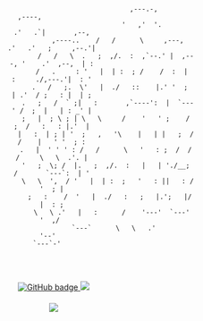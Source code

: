<p>
<pre style="text-align:center;" class="fig">
                                  
                                                 ,---.-,                      ,----,            
                                                '   ,'  '.                  .'   .`|       ,--, 
                                    ,----..    /   /      \     ,---,    .'   .'   ;     ,--.'| 
                                   /   /   \  .   ;  ,/.  :  ,`--.' |  ,---, '    .'  ,--,  | : 
                                 /   .     : '   |  | :  ; /    /  :  |   :     ./,---.'|  : ' 
                                .   /   ;.  \'   |  ./   ::    |.' '  ;   | .'  / ;   : |  | ; 
                               .   ;   /  ` ;|   :       ,`----':  |  `---' /  ;  |   | : _' | 
                              ;   |  ; \ ; | \   \     /    '   ' ;    /  ;  /   :   : |.'  | 
                              |   :  | ; | '  ;   ,   '\    |   | |   ;  /  /    |   ' '  ; : 
                              .   |  ' ' ' : /   /      \   '   : ;  /  /  /     \   \  .'. | 
                              '   ;  \; /  |.   ;  ,/.  :   |   | './__;  /       `---`:  | ' 
                               \   \  ',  / '   |  | :  ;   '   : ||   : /             '  ; | 
                                ;   :    /  '   |  ./   :   ;   |.';   |/              |  : ; 
                                 \   \ .'   |   :      /    '---'  `---'               '  ,/  
                                  `---`      \   \   .'                                '--'   
				                  `---`-'                                         
 </pre>
</p>
<p align="center">
  <a href="https://github.com/N0b1ta?tab=followers">
    <img src="https://img.shields.io/github/followers/N0b1ta?label=Followers&logo=GitHub&style=for-the-badge&color=yellow" alt="GitHub badge" />
  </a>
  <a href="http://twitter.com/hello_n0b1ta">
    <img src="https://img.shields.io/twitter/follow/hello_n0b1ta?label=Twitter&logo=twitter&style=for-the-badge&color=blue" />
  </a>
</p>
<h4 align="center"><img src="https://github-readme-stats.vercel.app/api?username=N0b1ta&show_icons=true&theme=radical" /></h4>
